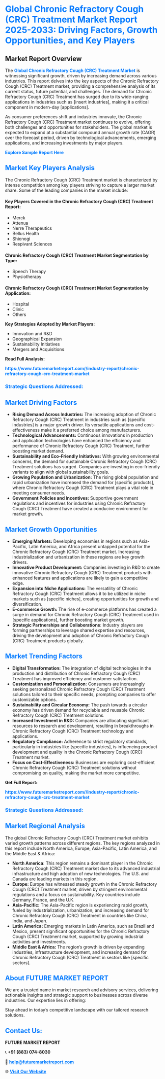 <h1 style="color: #007BFF;">Global Chronic Refractory Cough (CRC) Treatment Market Report 2025-2033: Driving Factors, Growth Opportunities, and Key Players</h1>

<section id="overview">
<h2>Market Report Overview</h2>
<p>The <a href="https://www.futuremarketreport.com//industry-report/chronic-refractory-cough-crc-treatment-market" style="color: #007BFF; text-decoration: none;"><strong>Global Chronic Refractory Cough (CRC) Treatment Market</strong></a> is witnessing significant growth, driven by increasing demand across various industries. This report delves into the key aspects of the Chronic Refractory Cough (CRC) Treatment market, providing a comprehensive analysis of its current status, future potential, and challenges. The demand for Chronic Refractory Cough (CRC) Treatment has surged due to its wide-ranging applications in industries such as [insert industries], making it a critical component in modern-day [applications].</p>
<p>As consumer preferences shift and industries innovate, the Chronic Refractory Cough (CRC) Treatment market continues to evolve, offering both challenges and opportunities for stakeholders. The global market is expected to expand at a substantial compound annual growth rate (CAGR) over the forecast period, driven by technological advancements, emerging applications, and increasing investments by major players.</p>
</section>

<section id="overview">
<p><a href="https://www.futuremarketreport.com//request-sample/reportId=78511" style="color: #007BFF; text-decoration: none;"><strong>Explore Sample Report Here</strong></a></p>
</section>

<section id="key-players">
<h2 style="color: #007BFF;">Market Key Players Analysis</h2>
<p>The Chronic Refractory Cough (CRC) Treatment market is characterized by intense competition among key players striving to capture a larger market share. Some of the leading companies in the market include:</p>
<h4>Key Players Covered in the Chronic Refractory Cough (CRC) Treatment Report:</h4>
<ul><li>Merck</li><li>Attenua</li><li>Nerre Therapeutics</li><li>Bellus Health</li><li>Shionogi</li><li>Respivant Sciences</li></ul>
<h4>Chronic Refractory Cough (CRC) Treatment Market Segmentation by Type:</h4>
<ul><li>Speech Therapy</li><li>Physiotherapy</li></ul>

<h4>Chronic Refractory Cough (CRC) Treatment Market Segmentation by Application:</h4>
<ul><li>Hospital</li><li>Clinic</li><li>Others</li></ul>
<p><strong>Key Strategies Adopted by Market Players:</strong></p>
<ul>
<li>Innovation and R&D</li>
<li>Geographical Expansion</li>
<li>Sustainability Initiatives</li>
<li>Mergers and Acquisitions</li>
</ul>
</section>

<section>
<p><strong>Read Full Analysis: </strong></p><a href="https://www.futuremarketreport.com//industry-report/chronic-refractory-cough-crc-treatment-market" style="color: #007BFF; text-decoration: none;"><strong>https://www.futuremarketreport.com//industry-report/chronic-refractory-cough-crc-treatment-market</strong></a>
<h3 style="color: #007BFF;">Strategic Questions Addressed:</h3>
</section>

<section id="driving-factors">
<h2 style="color: #007BFF;">Market Driving Factors</h2>
<ul>
<li><strong>Rising Demand Across Industries:</strong> The increasing adoption of Chronic Refractory Cough (CRC) Treatment in industries such as [specific industries] is a major growth driver. Its versatile applications and cost-effectiveness make it a preferred choice among manufacturers.</li>
<li><strong>Technological Advancements:</strong> Continuous innovations in production and application technologies have enhanced the efficiency and performance of Chronic Refractory Cough (CRC) Treatment, further boosting market demand.</li>
<li><strong>Sustainability and Eco-Friendly Initiatives:</strong> With growing environmental concerns, the demand for sustainable Chronic Refractory Cough (CRC) Treatment solutions has surged. Companies are investing in eco-friendly variants to align with global sustainability goals.</li>
<li><strong>Growing Population and Urbanization:</strong> The rising global population and rapid urbanization have increased the demand for [specific products], where Chronic Refractory Cough (CRC) Treatment plays a vital role in meeting consumer needs.</li>
<li><strong>Government Policies and Incentives:</strong> Supportive government regulations and incentives for industries using Chronic Refractory Cough (CRC) Treatment have created a conducive environment for market growth.</li>
</ul>
</section>

<section id="growth-opportunities">
<h2 style="color: #007BFF;">Market Growth Opportunities</h2>
<ul>
<li><strong>Emerging Markets:</strong> Developing economies in regions such as Asia-Pacific, Latin America, and Africa present untapped potential for the Chronic Refractory Cough (CRC) Treatment market. Increasing industrialization and urbanization in these regions are key growth drivers.</li>
<li><strong>Innovative Product Development:</strong> Companies investing in R&D to create innovative Chronic Refractory Cough (CRC) Treatment products with enhanced features and applications are likely to gain a competitive edge.</li>
<li><strong>Expansion into Niche Applications:</strong> The versatility of Chronic Refractory Cough (CRC) Treatment allows it to be utilized in niche markets such as [specific niches], creating opportunities for growth and diversification.</li>
<li><strong>E-commerce Growth:</strong> The rise of e-commerce platforms has created a surge in demand for Chronic Refractory Cough (CRC) Treatment used in [specific applications], further boosting market growth.</li>
<li><strong>Strategic Partnerships and Collaborations:</strong> Industry players are forming partnerships to leverage shared expertise and resources, driving the development and adoption of Chronic Refractory Cough (CRC) Treatment products globally.</li>
</ul>
</section>

<section id="trending-factors">
<h2 style="color: #007BFF;">Market Trending Factors</h2>
<ul>
<li><strong>Digital Transformation:</strong> The integration of digital technologies in the production and distribution of Chronic Refractory Cough (CRC) Treatment has improved efficiency and customer satisfaction.</li>
<li><strong>Customization and Personalization:</strong> Consumers are increasingly seeking personalized Chronic Refractory Cough (CRC) Treatment solutions tailored to their specific needs, prompting companies to offer customizable options.</li>
<li><strong>Sustainability and Circular Economy:</strong> The push towards a circular economy has driven demand for recyclable and reusable Chronic Refractory Cough (CRC) Treatment solutions.</li>
<li><strong>Increased Investment in R&D:</strong> Companies are allocating significant resources to research and development, resulting in breakthroughs in Chronic Refractory Cough (CRC) Treatment technology and applications.</li>
<li><strong>Regulatory Compliance:</strong> Adherence to strict regulatory standards, particularly in industries like [specific industries], is influencing product development and quality in the Chronic Refractory Cough (CRC) Treatment market.</li>
<li><strong>Focus on Cost-Effectiveness:</strong> Businesses are exploring cost-efficient Chronic Refractory Cough (CRC) Treatment solutions without compromising on quality, making the market more competitive.</li>
</ul>
</section>

<section>
<p><strong>Get Full Report: </strong></p><a href="https://www.futuremarketreport.com//industry-report/chronic-refractory-cough-crc-treatment-market" style="color: #007BFF; text-decoration: none;"><strong>https://www.futuremarketreport.com//industry-report/chronic-refractory-cough-crc-treatment-market</strong></a>
<h3 style="color: #007BFF;">Strategic Questions Addressed:</h3>
</section>


<section id="regional-analysis">
<h2 style="color: #007BFF;">Market Regional Analysis</h2>
<p>The global Chronic Refractory Cough (CRC) Treatment market exhibits varied growth patterns across different regions. The key regions analyzed in this report include North America, Europe, Asia-Pacific, Latin America, and the Middle East & Africa:</p>
<ul>
<li><strong>North America:</strong> This region remains a dominant player in the Chronic Refractory Cough (CRC) Treatment market due to its advanced industrial infrastructure and high adoption of new technologies. The U.S. and Canada are leading markets in this region.</li>
<li><strong>Europe:</strong> Europe has witnessed steady growth in the Chronic Refractory Cough (CRC) Treatment market, driven by stringent environmental regulations and a focus on sustainability. Key countries include Germany, France, and the U.K.</li>
<li><strong>Asia-Pacific:</strong> The Asia-Pacific region is experiencing rapid growth, fueled by industrialization, urbanization, and increasing demand for Chronic Refractory Cough (CRC) Treatment in countries like China, India, and Japan.</li>
<li><strong>Latin America:</strong> Emerging markets in Latin America, such as Brazil and Mexico, present significant opportunities for the Chronic Refractory Cough (CRC) Treatment market, supported by growing industrial activities and investments.</li>
<li><strong>Middle East & Africa:</strong> The region’s growth is driven by expanding industries, infrastructure development, and increasing demand for Chronic Refractory Cough (CRC) Treatment in sectors like [specific sectors].</li>
</ul>
</section>

<footer>
<h2 style="color: #007BFF;">About FUTURE MARKET REPORT</h2>
<p>We are a trusted name in market research and advisory services, delivering actionable insights and strategic support to businesses across diverse industries. Our expertise lies in offering:</p>

<p>Stay ahead in today’s competitive landscape with our tailored research solutions.</p>

<h2 style="color: #007BFF;">Contact Us:</h2>
<p><strong>FUTURE MARKET REPORT</strong></p>
<p>📞 <strong>+91 (883) 074-8030</strong></p>
<p>📧 <strong><a href="mailto:help@futuremarketreport.com" style="color: #007BFF;">help@futuremarketreport.com</a></strong></p>
<p>🌐 <strong><a href="https://www.futuremarketreport.com/" style="color: #007BFF;">Visit Our Website</a></strong></p>
</footer>